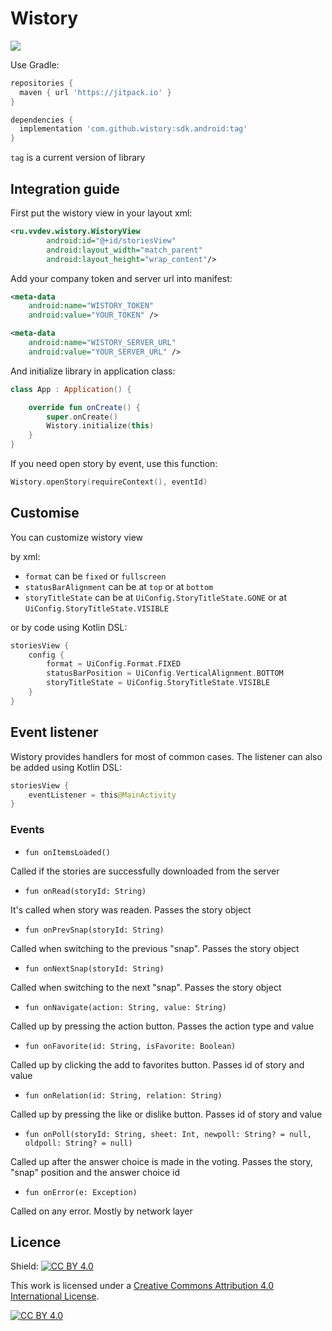# Wistory

[![](https://jitpack.io/v/Wistory/library.svg)](https://jitpack.io/#Wistory/library)

Use Gradle:

```gradle
repositories {
  maven { url 'https://jitpack.io' }
}

dependencies {
  implementation 'com.github.wistory:sdk.android:tag'
}
```

```tag``` is a current version of library


## Integration guide
First put the wistory view in your layout xml:

```xml
<ru.vvdev.wistory.WistoryView
        android:id="@+id/storiesView"
        android:layout_width="match_parent"
        android:layout_height="wrap_content"/>

```

Add your company token and server url into manifest:

```xml
<meta-data
    android:name="WISTORY_TOKEN"
    android:value="YOUR_TOKEN" />

<meta-data
    android:name="WISTORY_SERVER_URL"
    android:value="YOUR_SERVER_URL" />

```

And initialize library in application class:

```kotlin
class App : Application() {

    override fun onCreate() {
        super.onCreate()
        Wistory.initialize(this)
    }
}
```

If you need open story by event, use this function:

```kotlin
Wistory.openStory(requireContext(), eventId)
```

## Customise
You can customize wistory view

by xml:

  - `format` can be `fixed` or `fullscreen`
  - `statusBarAlignment` can be at `top` or at `bottom`
  - `storyTitleState` can be at `UiConfig.StoryTitleState.GONE` or at `UiConfig.StoryTitleState.VISIBLE`

or by code using Kotlin DSL:

```kotlin
storiesView {
    config {
        format = UiConfig.Format.FIXED
        statusBarPosition = UiConfig.VerticalAlignment.BOTTOM
        storyTitleState = UiConfig.StoryTitleState.VISIBLE
    }
}
```

## Event listener
Wistory provides handlers for most of common cases. The listener can also be added using Kotlin DSL:

```kotlin
storiesView {
    eventListener = this@MainActivity
}
```
### Events

- `fun onItemsLoaded()`

Called if the stories are successfully downloaded from the server

- `fun onRead(storyId: String)`

It's called when story was readen. Passes the story object

- `fun onPrevSnap(storyId: String)`

Called when switching to the previous "snap". Passes the story object

- `fun onNextSnap(storyId: String)`

Called when switching to the next "snap". Passes the story object

- `fun onNavigate(action: String, value: String)`

Called up by pressing the action button. Passes the action type and value

- `fun onFavorite(id: String, isFavorite: Boolean)`

Called up by clicking the add to favorites button. Passes id of story and value

- `fun onRelation(id: String, relation: String)`

Called up by pressing the like or dislike button. Passes id of story and value

- `fun onPoll(storyId: String, sheet: Int, newpoll: String? = null, oldpoll: String? = null)`

Called up after the answer choice is made in the voting. Passes the story, "snap" position and the answer choice id

- `fun onError(e: Exception)`

Called on any error. Mostly by network layer


## Licence
Shield: [![CC BY 4.0][cc-by-shield]][cc-by]

This work is licensed under a
[Creative Commons Attribution 4.0 International License][cc-by].

[![CC BY 4.0][cc-by-image]][cc-by]

[cc-by]: http://creativecommons.org/licenses/by/4.0/
[cc-by-image]: https://i.creativecommons.org/l/by/4.0/88x31.png
[cc-by-shield]: https://img.shields.io/badge/License-CC%20BY%204.0-lightgrey.svg

